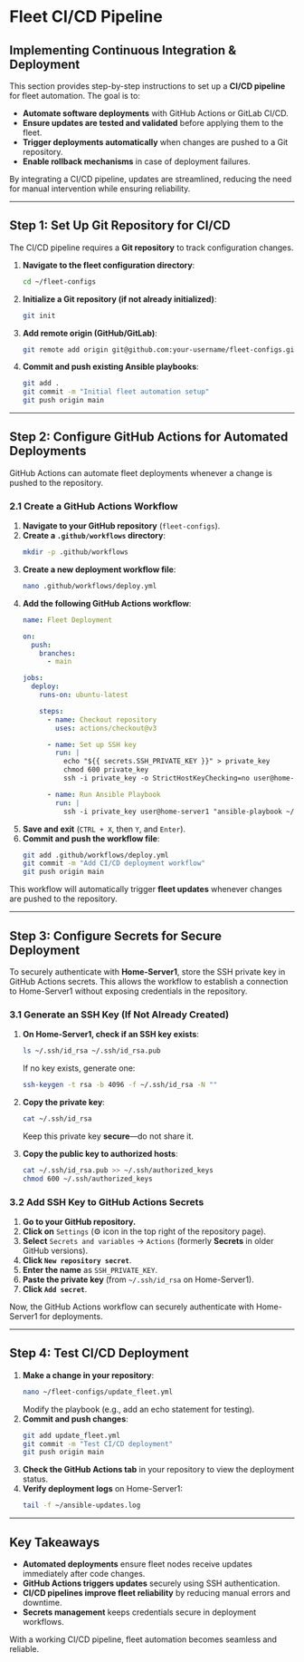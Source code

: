 # Fleet CI/CD Pipeline

## Implementing Continuous Integration & Deployment 

This section provides step-by-step instructions to set up a **CI/CD pipeline** for fleet automation. The goal is to:

- **Automate software deployments** with GitHub Actions or GitLab CI/CD.
- **Ensure updates are tested and validated** before applying them to the fleet.
- **Trigger deployments automatically** when changes are pushed to a Git repository.
- **Enable rollback mechanisms** in case of deployment failures.

By integrating a CI/CD pipeline, updates are streamlined, reducing the need for manual intervention while ensuring reliability.

---

## Step 1: Set Up Git Repository for CI/CD

The CI/CD pipeline requires a **Git repository** to track configuration changes.

1. **Navigate to the fleet configuration directory**:
   ```bash
   cd ~/fleet-configs
   ```
2. **Initialize a Git repository (if not already initialized)**:
   ```bash
   git init
   ```
3. **Add remote origin (GitHub/GitLab)**:
   ```bash
   git remote add origin git@github.com:your-username/fleet-configs.git
   ```
4. **Commit and push existing Ansible playbooks**:
   ```bash
   git add .
   git commit -m "Initial fleet automation setup"
   git push origin main
   ```

---

## Step 2: Configure GitHub Actions for Automated Deployments

GitHub Actions can automate fleet deployments whenever a change is pushed to the repository.

### 2.1 Create a GitHub Actions Workflow
1. **Navigate to your GitHub repository** (`fleet-configs`).
2. **Create a `.github/workflows` directory**:
   ```bash
   mkdir -p .github/workflows
   ```
3. **Create a new deployment workflow file**:
   ```bash
   nano .github/workflows/deploy.yml
   ```
4. **Add the following GitHub Actions workflow**:
   ```yaml
   name: Fleet Deployment

   on:
     push:
       branches:
         - main

   jobs:
     deploy:
       runs-on: ubuntu-latest

       steps:
         - name: Checkout repository
           uses: actions/checkout@v3

         - name: Set up SSH key
           run: |
             echo "${{ secrets.SSH_PRIVATE_KEY }}" > private_key
             chmod 600 private_key
             ssh -i private_key -o StrictHostKeyChecking=no user@home-server1 "echo 'SSH connection successful'"

         - name: Run Ansible Playbook
           run: |
             ssh -i private_key user@home-server1 "ansible-playbook ~/ansible-playbooks/update_fleet.yml"
   ```
5. **Save and exit** (`CTRL + X`, then `Y`, and `Enter`).
6. **Commit and push the workflow file**:
   ```bash
   git add .github/workflows/deploy.yml
   git commit -m "Add CI/CD deployment workflow"
   git push origin main
   ```

This workflow will automatically trigger **fleet updates** whenever changes are pushed to the repository.

---

## Step 3: Configure Secrets for Secure Deployment

To securely authenticate with **Home-Server1**, store the SSH private key in GitHub Actions secrets. This allows the workflow to establish a connection to Home-Server1 without exposing credentials in the repository.

### 3.1 Generate an SSH Key (If Not Already Created)

1. **On Home-Server1, check if an SSH key exists**:
   ```bash
   ls ~/.ssh/id_rsa ~/.ssh/id_rsa.pub
   ```
   If no key exists, generate one:
   ```bash
   ssh-keygen -t rsa -b 4096 -f ~/.ssh/id_rsa -N ""
   ```

2. **Copy the private key**:
   ```bash
   cat ~/.ssh/id_rsa
   ```
   Keep this private key **secure**—do not share it.

3. **Copy the public key to authorized hosts**:
   ```bash
   cat ~/.ssh/id_rsa.pub >> ~/.ssh/authorized_keys
   chmod 600 ~/.ssh/authorized_keys
   ```

### 3.2 Add SSH Key to GitHub Actions Secrets

1. **Go to your GitHub repository.**
2. **Click on** `Settings` (⚙️ icon in the top right of the repository page).
3. **Select** `Secrets and variables` → `Actions` (formerly **Secrets** in older GitHub versions).
4. **Click `New repository secret`**.
5. **Enter the name** as `SSH_PRIVATE_KEY`.
6. **Paste the private key** (from `~/.ssh/id_rsa` on Home-Server1).
7. **Click `Add secret`**.

Now, the GitHub Actions workflow can securely authenticate with Home-Server1 for deployments.

---

## Step 4: Test CI/CD Deployment

1. **Make a change in your repository**:
   ```bash
   nano ~/fleet-configs/update_fleet.yml
   ```
   Modify the playbook (e.g., add an echo statement for testing).
2. **Commit and push changes**:
   ```bash
   git add update_fleet.yml
   git commit -m "Test CI/CD deployment"
   git push origin main
   ```
3. **Check the GitHub Actions tab** in your repository to view the deployment status.
4. **Verify deployment logs** on Home-Server1:
   ```bash
   tail -f ~/ansible-updates.log
   ```

---

## Key Takeaways

- **Automated deployments** ensure fleet nodes receive updates immediately after code changes.
- **GitHub Actions triggers updates** securely using SSH authentication.
- **CI/CD pipelines improve fleet reliability** by reducing manual errors and downtime.
- **Secrets management** keeps credentials secure in deployment workflows.

With a working CI/CD pipeline, fleet automation becomes seamless and reliable.

